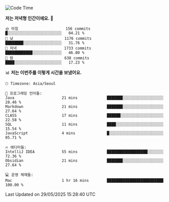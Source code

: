   <!--START_SECTION:waka-->
![Code Time](http://img.shields.io/badge/Code%20Time-633%20hrs%2019%20mins-blue)

**저는 저녁형 인간이에요. 🦉** 

```text
🌞 아침                     156 commits         █░░░░░░░░░░░░░░░░░░░░░░░░   04.21 % 
🌆 낮　                     1176 commits        ████████░░░░░░░░░░░░░░░░░   31.76 % 
🌃 저녁                     1733 commits        ████████████░░░░░░░░░░░░░   46.80 % 
🌙 밤　                     638 commits         ████░░░░░░░░░░░░░░░░░░░░░   17.23 % 
```


📊 **저는 이번주를 이렇게 시간을 보냈어요.** 

```text
🕑︎ Timezone: Asia/Seoul

💬 프로그래밍 언어들: 
Java                     21 mins             ███████░░░░░░░░░░░░░░░░░░   28.46 % 
Markdown                 21 mins             ███████░░░░░░░░░░░░░░░░░░   27.64 % 
CLASS                    17 mins             ██████░░░░░░░░░░░░░░░░░░░   22.58 % 
SQL                      11 mins             ████░░░░░░░░░░░░░░░░░░░░░   15.54 % 
JavaScript               4 mins              █░░░░░░░░░░░░░░░░░░░░░░░░   05.71 % 

🔥 에디터들: 
IntelliJ IDEA            55 mins             ██████████████████░░░░░░░   72.36 % 
Obsidian                 21 mins             ███████░░░░░░░░░░░░░░░░░░   27.64 % 

💻 운영 체제들: 
Mac                      1 hr 16 mins        █████████████████████████   100.00 % 
```


 Last Updated on 29/05/2025 15:28:40 UTC
<!--END_SECTION:waka-->
